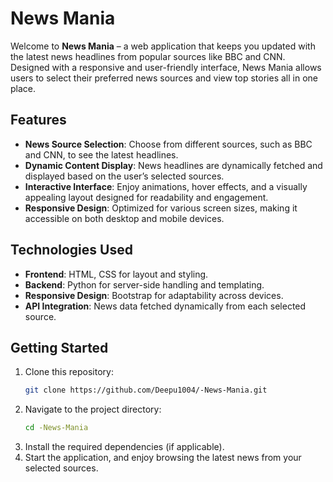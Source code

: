 # News Mania

Welcome to **News Mania** – a web application that keeps you updated with the latest news headlines from popular sources like BBC and CNN. Designed with a responsive and user-friendly interface, News Mania allows users to select their preferred news sources and view top stories all in one place.

## Features

- **News Source Selection**: Choose from different sources, such as BBC and CNN, to see the latest headlines.
- **Dynamic Content Display**: News headlines are dynamically fetched and displayed based on the user’s selected sources.
- **Interactive Interface**: Enjoy animations, hover effects, and a visually appealing layout designed for readability and engagement.
- **Responsive Design**: Optimized for various screen sizes, making it accessible on both desktop and mobile devices.

## Technologies Used

- **Frontend**: HTML, CSS for layout and styling.
- **Backend**: Python for server-side handling and templating.
- **Responsive Design**: Bootstrap for adaptability across devices.
- **API Integration**: News data fetched dynamically from each selected source.

## Getting Started

1. Clone this repository:
   ```bash
   git clone https://github.com/Deepu1004/-News-Mania.git
2. Navigate to the project directory:
   ```bash
   cd -News-Mania
3. Install the required dependencies (if applicable).
4. Start the application, and enjoy browsing the latest news from your selected sources.
